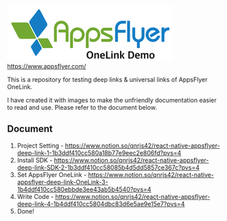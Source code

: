 ![appsflyer_one_link_demo](./appsflyer.png)
https://www.appsflyer.com/

This is a repository for testing deep links & universal links of AppsFlyer OneLink.

I have created it with images to make the unfriendly documentation easier to read and use. Please refer to the document below.

## Document

1. Project Setting - https://www.notion.so/qnrjs42/react-native-appsflyer-deep-link-1-1b3ddf410cc580a18b77e9eec2e806fd?pvs=4
2. Install SDK - https://www.notion.so/qnrjs42/react-native-appsflyer-deep-link-SDK-2-1b3ddf410cc58085b4d5dd5857ce367c?pvs=4
3. Set AppsFlyer OneLink - https://www.notion.so/qnrjs42/react-native-appsflyer-deep-link-OneLink-3-1b4ddf410cc580ebbde3ee43ab5b4540?pvs=4
4. Write Code - https://www.notion.so/qnrjs42/react-native-appsflyer-deep-link-4-1b4ddf410cc5804dbc83d6e5ae9e15e7?pvs=4
5. Done!
